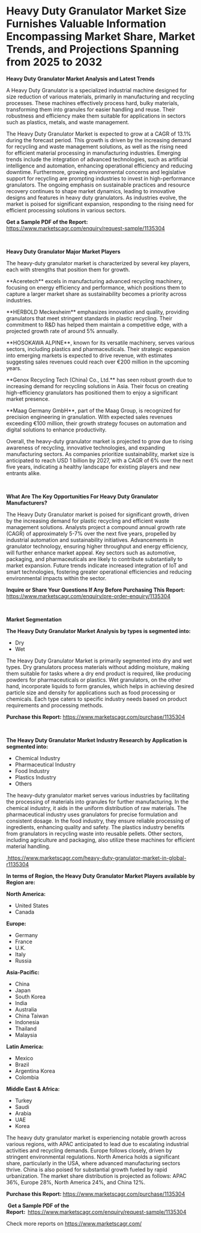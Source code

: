 <p><h1>Heavy Duty Granulator Market Size Furnishes Valuable Information Encompassing Market Share, Market Trends, and Projections Spanning from 2025 to 2032</h1></p><p><strong>Heavy Duty Granulator Market Analysis and Latest Trends</strong></p>
<p><p>A Heavy Duty Granulator is a specialized industrial machine designed for size reduction of various materials, primarily in manufacturing and recycling processes. These machines effectively process hard, bulky materials, transforming them into granules for easier handling and reuse. Their robustness and efficiency make them suitable for applications in sectors such as plastics, metals, and waste management.</p><p>The Heavy Duty Granulator Market is expected to grow at a CAGR of 13.1% during the forecast period. This growth is driven by the increasing demand for recycling and waste management solutions, as well as the rising need for efficient material processing in manufacturing industries. Emerging trends include the integration of advanced technologies, such as artificial intelligence and automation, enhancing operational efficiency and reducing downtime. Furthermore, growing environmental concerns and legislative support for recycling are prompting industries to invest in high-performance granulators. The ongoing emphasis on sustainable practices and resource recovery continues to shape market dynamics, leading to innovative designs and features in heavy duty granulators. As industries evolve, the market is poised for significant expansion, responding to the rising need for efficient processing solutions in various sectors.</p></p>
<p><strong>Get a Sample PDF of the Report:&nbsp;</strong> <a href="https://www.marketscagr.com/enquiry/request-sample/1135304?utm_campaign=3228&utm_medium=2&utm_source=Github&utm_content=ia&utm_term=09042025&utm_id=heavy-duty-granulator">https://www.marketscagr.com/enquiry/request-sample/1135304</a></p>
<p>&nbsp;</p>
<p><strong>Heavy Duty Granulator Major Market Players</strong></p>
<p><p>The heavy-duty granulator market is characterized by several key players, each with strengths that position them for growth. </p><p>**Aceretech** excels in manufacturing advanced recycling machinery, focusing on energy efficiency and performance, which positions them to capture a larger market share as sustainability becomes a priority across industries.</p><p>**HERBOLD Meckesheim** emphasizes innovation and quality, providing granulators that meet stringent standards in plastic recycling. Their commitment to R&D has helped them maintain a competitive edge, with a projected growth rate of around 5% annually.</p><p>**HOSOKAWA ALPINE**, known for its versatile machinery, serves various sectors, including plastics and pharmaceuticals. Their strategic expansion into emerging markets is expected to drive revenue, with estimates suggesting sales revenues could reach over €200 million in the upcoming years.</p><p>**Genox Recycling Tech (China) Co., Ltd.** has seen robust growth due to increasing demand for recycling solutions in Asia. Their focus on creating high-efficiency granulators has positioned them to enjoy a significant market presence.</p><p>**Maag Germany GmbH**, part of the Maag Group, is recognized for precision engineering in granulation. With expected sales revenues exceeding €100 million, their growth strategy focuses on automation and digital solutions to enhance productivity.</p><p>Overall, the heavy-duty granulator market is projected to grow due to rising awareness of recycling, innovative technologies, and expanding manufacturing sectors. As companies prioritize sustainability, market size is anticipated to reach USD 1 billion by 2027, with a CAGR of 6% over the next five years, indicating a healthy landscape for existing players and new entrants alike.</p></p>
<p>&nbsp;</p>
<p><strong>What Are The Key Opportunities For Heavy Duty Granulator Manufacturers?</strong></p>
<p><p>The Heavy Duty Granulator market is poised for significant growth, driven by the increasing demand for plastic recycling and efficient waste management solutions. Analysts project a compound annual growth rate (CAGR) of approximately 5-7% over the next five years, propelled by industrial automation and sustainability initiatives. Advancements in granulator technology, ensuring higher throughput and energy efficiency, will further enhance market appeal. Key sectors such as automotive, packaging, and pharmaceuticals are likely to contribute substantially to market expansion. Future trends indicate increased integration of IoT and smart technologies, fostering greater operational efficiencies and reducing environmental impacts within the sector.</p></p>
<p><strong>Inquire or Share Your Questions If Any Before Purchasing This Report:</strong> <a href="https://www.marketscagr.com/enquiry/pre-order-enquiry/1135304?utm_campaign=3228&utm_medium=2&utm_source=Github&utm_content=ia&utm_term=09042025&utm_id=heavy-duty-granulator">https://www.marketscagr.com/enquiry/pre-order-enquiry/1135304</a></p>
<p>&nbsp;</p>
<p><strong>Market Segmentation</strong></p>
<p><strong>The Heavy Duty Granulator Market Analysis by types is segmented into:</strong></p>
<p><ul><li>Dry</li><li>Wet</li></ul></p>
<p><p>The Heavy Duty Granulator Market is primarily segmented into dry and wet types. Dry granulators process materials without adding moisture, making them suitable for tasks where a dry end product is required, like producing powders for pharmaceuticals or plastics. Wet granulators, on the other hand, incorporate liquids to form granules, which helps in achieving desired particle size and density for applications such as food processing or chemicals. Each type caters to specific industry needs based on product requirements and processing methods.</p></p>
<p><strong>Purchase this Report:&nbsp;</strong><a href="https://www.marketscagr.com/purchase/1135304?utm_campaign=3228&utm_medium=2&utm_source=Github&utm_content=ia&utm_term=09042025&utm_id=heavy-duty-granulator">https://www.marketscagr.com/purchase/1135304</a></p>
<p>&nbsp;</p>
<p><strong>The Heavy Duty Granulator Market Industry Research by Application is segmented into:</strong></p>
<p><ul><li>Chemical Industry</li><li>Pharmaceutical Industry</li><li>Food Industry</li><li>Plastics Industry</li><li>Others</li></ul></p>
<p><p>The heavy-duty granulator market serves various industries by facilitating the processing of materials into granules for further manufacturing. In the chemical industry, it aids in the uniform distribution of raw materials. The pharmaceutical industry uses granulators for precise formulation and consistent dosage. In the food industry, they ensure reliable processing of ingredients, enhancing quality and safety. The plastics industry benefits from granulators in recycling waste into reusable pellets. Other sectors, including agriculture and packaging, also utilize these machines for efficient material handling.</p></p>
<p><a href="https://www.marketscagr.com/heavy-duty-granulator-market-in-global-r1135304?utm_campaign=3228&utm_medium=2&utm_source=Github&utm_content=ia&utm_term=09042025&utm_id=heavy-duty-granulator">&nbsp;https://www.marketscagr.com/heavy-duty-granulator-market-in-global-r1135304</a></p>
<p><strong>In terms of Region, the Heavy Duty Granulator Market Players available by Region are:</strong></p>
<p>
    <p> <strong> North America: </strong>
        <ul>
            <li>United States</li>
            <li>Canada</li>
        </ul>
        </p> 
    <p> <strong> Europe: </strong>
        <ul>
            <li>Germany</li>
            <li>France</li>
            <li>U.K.</li>
            <li>Italy</li>
            <li>Russia</li>
        </ul>
        </p> 
    <p> <strong> Asia-Pacific: </strong>
        <ul>
            <li>China</li>
            <li>Japan</li>
            <li>South Korea</li>
            <li>India</li>
            <li>Australia</li>
            <li>China Taiwan</li>
            <li>Indonesia</li>
            <li>Thailand</li>
            <li>Malaysia</li>
        </ul>
        </p> 
    <p> <strong> Latin America: </strong>
        <ul>
            <li>Mexico</li>
            <li>Brazil</li>
            <li>Argentina Korea</li>
            <li>Colombia</li>
        </ul>
        </p> 
    <p> <strong> Middle East & Africa: </strong>
        <ul>
            <li>Turkey</li>
            <li>Saudi</li>
            <li>Arabia</li>
            <li>UAE</li>
            <li>Korea</li>
        </ul>
    </p>
    </p>
<p><p>The heavy duty granulator market is experiencing notable growth across various regions, with APAC anticipated to lead due to escalating industrial activities and recycling demands. Europe follows closely, driven by stringent environmental regulations. North America holds a significant share, particularly in the USA, where advanced manufacturing sectors thrive. China is also poised for substantial growth fueled by rapid urbanization. The market share distribution is projected as follows: APAC 36%, Europe 28%, North America 24%, and China 12%.</p></p>
<p><strong>Purchase this Report: </strong><a href="https://www.marketscagr.com/purchase/1135304?utm_campaign=3228&utm_medium=2&utm_source=Github&utm_content=ia&utm_term=09042025&utm_id=heavy-duty-granulator">https://www.marketscagr.com/purchase/1135304</a></p>
<p>&nbsp;<strong>Get a Sample PDF of the Report:&nbsp;&nbsp;</strong><a href="https://www.marketscagr.com/enquiry/request-sample/1135304?utm_campaign=3228&utm_medium=2&utm_source=Github&utm_content=ia&utm_term=09042025&utm_id=heavy-duty-granulator">https://www.marketscagr.com/enquiry/request-sample/1135304</a></p>
<p><strong></strong></p>
<p>Check more reports on <a href="https://www.marketscagr.com/?utm_campaign=3228&utm_medium=2&utm_source=Github&utm_content=ia&utm_term=09042025&utm_id=heavy-duty-granulator">https://www.marketscagr.com/</a></p>